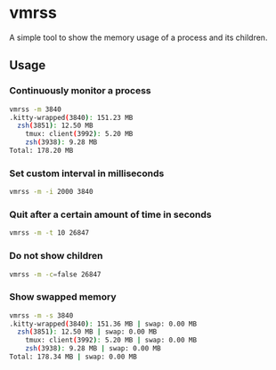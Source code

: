 # vmrss

A simple tool to show the memory usage of a process and its children.

## Usage

### Continuously monitor a process

```bash
vmrss -m 3840
.kitty-wrapped(3840): 151.23 MB
  zsh(3851): 12.50 MB
    tmux: client(3992): 5.20 MB
    zsh(3938): 9.28 MB
Total: 178.20 MB
```

### Set custom interval in milliseconds

```bash
vmrss -m -i 2000 3840
```

### Quit after a certain amount of time in seconds

```bash
vmrss -m -t 10 26847
```

### Do not show children

```bash
vmrss -m -c=false 26847
```

### Show swapped memory

```bash
vmrss -m -s 3840
.kitty-wrapped(3840): 151.36 MB | swap: 0.00 MB
  zsh(3851): 12.50 MB | swap: 0.00 MB
    tmux: client(3992): 5.20 MB | swap: 0.00 MB
    zsh(3938): 9.28 MB | swap: 0.00 MB
Total: 178.34 MB | swap: 0.00 MB
```
